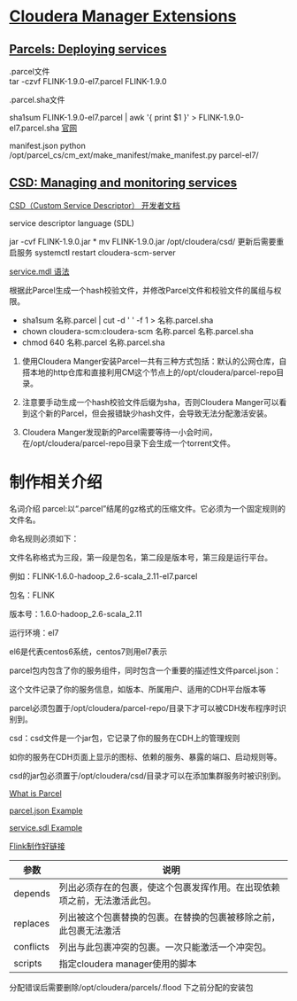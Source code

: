 # [Cloudera Manager Extensions](https://github.com/cloudera/cm_ext/wiki)
## [Parcels: Deploying services](https://github.com/cloudera/cm_ext/wiki/Parcels%3A-What-and-Why%3F)

.parcel文件  
tar -czvf FLINK-1.9.0-el7.parcel FLINK-1.9.0

.parcel.sha文件

sha1sum  FLINK-1.9.0-el7.parcel | awk '{ print $1 }' > FLINK-1.9.0-el7.parcel.sha
[官网](https://docs.cloudera.com/documentation/enterprise/5-14-x/topics/cm_ig_create_local_parcel_repo.html)


manifest.json
python /opt/parcel_cs/cm_ext/make_manifest/make_manifest.py parcel-el7/


## [CSD: Managing and monitoring services](https://github.com/cloudera/cm_ext/wiki/CSD-Overview)

[CSD（Custom Service Descriptor） 开发者文档](https://github.com/cloudera/cm_ext/wiki/CSD-Developer-Tricks-and-Tools)




 service descriptor language (SDL)

jar -cvf FLINK-1.9.0.jar *
mv FLINK-1.9.0.jar /opt/cloudera/csd/
更新后需要重启服务
systemctl restart cloudera-scm-server

[service.mdl 语法](https://github.com/cloudera/cm_ext/wiki/Service-Monitoring-Descriptor-Language-Reference)


根据此Parcel生成一个hash校验文件，并修改Parcel文件和校验文件的属组与权限。
* sha1sum 名称.parcel | cut -d ' ' -f 1 > 名称.parcel.sha
* chown cloudera-scm:cloudera-scm  名称.parcel 名称.parcel.sha
* chmod 640 名称.parcel 名称.parcel.sha


1. 使用Cloudera Manger安装Parcel一共有三种方式包括：默认的公网仓库，自搭本地的http仓库和直接利用CM这个节点上的/opt/cloudera/parcel-repo目录。

2. 注意要手动生成一个hash校验文件后缀为sha，否则Cloudera Manger可以看到这个新的Parcel，但会报错缺少hash文件，会导致无法分配激活安装。

3. Cloudera Manger发现新的Parcel需要等待一小会时间，在/opt/cloudera/parcel-repo目录下会生成一个torrent文件。

# 制作相关介绍
名词介绍
parcel:以“.parcel”结尾的gz格式的压缩文件。它必须为一个固定规则的文件名。

命名规则必须如下：

文件名称格式为三段，第一段是包名，第二段是版本号，第三段是运行平台。

例如：FLINK-1.6.0-hadoop_2.6-scala_2.11-el7.parcel

包名：FLINK

版本号：1.6.0-hadoop_2.6-scala_2.11

运行环境：el7

el6是代表centos6系统，centos7则用el7表示

parcel包内包含了你的服务组件，同时包含一个重要的描述性文件parcel.json：

这个文件记录了你的服务信息，如版本、所属用户、适用的CDH平台版本等

parcel必须包置于/opt/cloudera/parcel-repo/目录下才可以被CDH发布程序时识别到。

csd：csd文件是一个jar包，它记录了你的服务在CDH上的管理规则

如你的服务在CDH页面上显示的图标、依赖的服务、暴露的端口、启动规则等。

csd的jar包必须置于/opt/cloudera/csd/目录才可以在添加集群服务时被识别到。






[What is Parcel](https://github.com/cloudera/cm_ext/wiki/Parcels%3A-What-and-Why%3F)

[parcel.json Example](https://github.com/cloudera/cm_ext/wiki/The-parcel.json-file)

[service.sdl Example](https://github.com/cloudera/cm_ext/wiki/Service-Descriptor-Language-Reference)


[Flink制作好链接](https://gitee.com/tony429001986/flink-cdh/tree/master/flink)


参数| 说明
-|-
depends| 列出必须存在的包裹，使这个包裹发挥作用。在出现依赖项之前，无法激活此包。
replaces| 列出被这个包裹替换的包裹。在替换的包裹被移除之前，此包裹无法激活
conflicts| 列出与此包裹冲突的包裹。一次只能激活一个冲突包。
scripts| 指定cloudera manager使用的脚本


分配错误后需要删除/opt/cloudera/parcels/.flood 下之前分配的安装包










